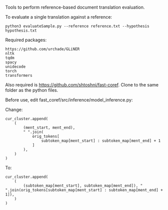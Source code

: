 Tools to perform reference-based document translation evaluation.

To evaluate a single translation against a reference:
```
python3 evaluateSample.py --reference reference.txt --hypothesis hypothesis.txt
```

Required packages:
```
https://github.com/urchade/GLiNER
nltk
tqdm
spacy
unidecode
torch
transformers
```

Also required is https://github.com/shtoshni/fast-coref.
Clone to the same folder as the python files.

Before use, edit fast_coref/src/inference/model_inference.py:

Change:
```
cur_cluster.append(
    (
        (ment_start, ment_end),
        " ".join(
            orig_tokens[
                subtoken_map[ment_start] : subtoken_map[ment_end] + 1
            ]
        ),
    )
)
```
To:
```
cur_cluster.append(
    (
        (subtoken_map[ment_start], subtoken_map[ment_end]), " ".join(orig_tokens[subtoken_map[ment_start] : subtoken_map[ment_end] + 1]),
    )
)
```
